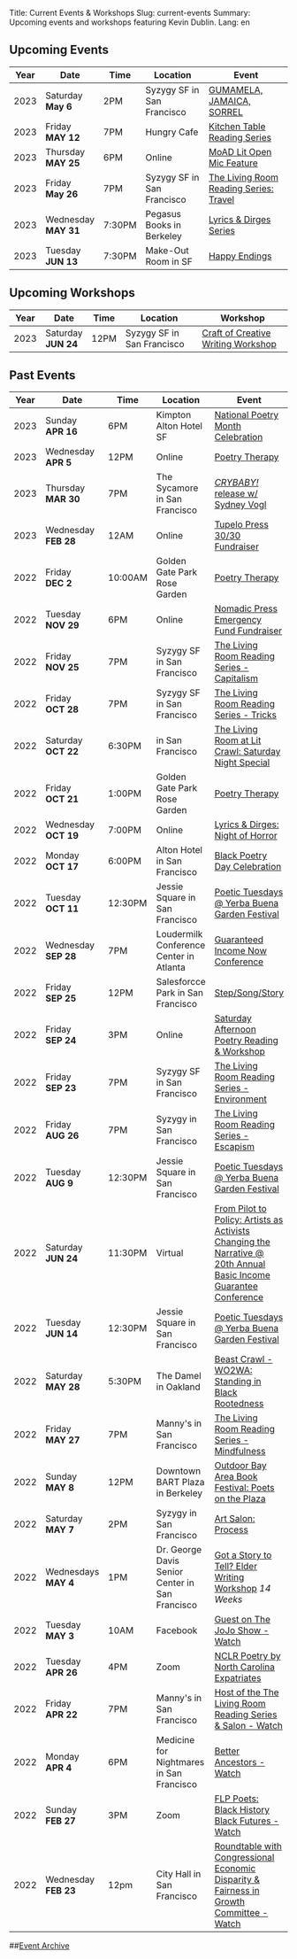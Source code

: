 Title: Current Events & Workshops
Slug: current-events
Summary: Upcoming events and workshops featuring Kevin Dublin.
Lang: en

## Upcoming Events

| Year | Date | Time | Location | Event |
| ---- | ---- | ----- | --- | --- |
| 2023 | Saturday <br/>**May 6** | 2PM | Syzygy SF in San Francisco | [GUMAMELA, JAMAICA, SORREL](https://www.instagram.com/p/CrwF2NgvRRH/) |
| 2023 | Friday <br/>**MAY 12** | 7PM | Hungry Cafe | [Kitchen Table Reading Series](https://www.eventbrite.com/e/kitchen-table-2023-tickets-499335765717?aff=livingroom)
| 2023 | Thursday <br/> **MAY 25** | 6PM | Online | [MoAD Lit Open Mic Feature](https://www.moadsf.org/event/open-mic-night-featuring-kevin-dublin) |
| 2023 | Friday <br/>**May 26** | 7PM | Syzygy SF in San Francisco | [The Living Room Reading Series: Travel](https://www.eventbrite.com/e/living-room-reading-series-salon-in-person-tickets-475899888377) |
| 2023 | Wednesday <br/>**MAY 31** | 7:30PM | Pegasus Books in Berkeley| [Lyrics & Dirges Series](https://www.pegasusbookstore.com/event/lyricsdirges_may_2023)
| 2023 | Tuesday <br/>**JUN 13** | 7:30PM | Make-Out Room in SF | [Happy Endings](https://www.instagram.com/happyendings.show/)

## Upcoming Workshops

| Year | Date | Time | Location | Workshop |
| ---- | --- | --- | --- | --- |
| 2023 | Saturday <br/>**JUN 24** | 12PM | Syzygy SF in San Francisco | [Craft of Creative Writing Workshop](https://thelivingroomsf.com/creative-writing-craft-class/) |


## Past Events

| Year | Date | Time | Location | Event |
| --- | --- | --- | --- | --- |
| 2023 | Sunday <br/> **APR 16** | 6PM | Kimpton Alton Hotel SF | [National Poetry Month Celebration](https://thelivingroomsf.com/events/2023-04-npm.html) |
| 2023 | Wednesday <br/>**APR 5** | 12PM | Online | [Poetry Therapy](../pages/poetry-therapy.html) |
| 2023 | Thursday <br/>**MAR 30** | 7PM | The Sycamore in San Francisco | [*CRYBABY!* release w/ Sydney Vogl](https://www.instagram.com/p/Cp3MQ0MvTYa/?utm_source=ig_web_copy_link) |
| 2023 | Wednesday <br/> **FEB 28** | 12AM | Online | [Tupelo Press 30/30 Fundraiser](https://tupelopress.networkforgood.com/projects/178701-kevin-dublin-s-fundraiser) |
| 2022 | Friday <br/>**DEC 2** | 10:00AM | Golden Gate Park Rose Garden | [Poetry Therapy](../pages/poetry-therapy.html) |
| 2022 | Tuesday <br/> **NOV 29** | 6PM | Online | [Nomadic Press Emergency Fund Fundraiser](https://fb.me/e/25lVF9hrL) |
| 2022 | Friday <br/>**NOV 25** | 7PM | Syzygy SF in San Francisco | [The Living Room Reading Series - Capitalism](https://thelivingroomsf.com/events/2022-november.html) |
| 2022 | Friday <br/>**OCT 28** | 7PM | Syzygy SF in San Francisco | [The Living Room Reading Series - Tricks](https://thelivingroomsf.com/events/2022-october.html) |
| 2022 | Saturday <br/>**OCT 22** | 6:30PM |  in San Francisco | [The Living Room at Lit Crawl: Saturday Night Special](https://tockify.com/litcrawl/detail/35/1666488600000) |
| 2022 | Friday <br/>**OCT 21** | 1:00PM | Golden Gate Park Rose Garden | [Poetry Therapy](../pages/poetry-therapy.html) |
| 2022 | Wednesday <br/>**OCT 19** | 7:00PM | Online | [Lyrics & Dirges: Night of Horror](https://www.facebook.com/lyricsdirges/) |
| 2022 | Monday <br/>**OCT 17** | 6:00PM | Alton Hotel in San Francisco | [Black Poetry Day Celebration](https://thelivingroomsf.com/events/2022-black-poetry-day.html) |
| 2022 | Tuesday <br/>**OCT 11** | 12:30PM | Jessie Square in San Francisco | [Poetic Tuesdays @ Yerba Buena Garden Festival](https://ybgfestival.org/event/poetic-tuesdays-litquake-101122/) |
| 2022 | Wednesday **SEP 28** | 7PM | Loudermilk Conference Center in Atlanta | [Guaranteed Income Now Conference](https://www.eventbrite.com/e/guaranteed-income-now-tickets-383517209297) |
| 2022 | Friday <br/>**SEP 25** | 12PM | Salesforcce Park in San Francisco | [Step/Song/Story](https://rawdance.org/events/stepsongstory/) |
| 2022 | Friday <br/>**SEP 24** | 3PM | Online | [Saturday Afternoon Poetry Reading & Workshop](https://saturdayafternoonpoetry.blogspot.com/2011/02/schedule.html) |
| 2022 | Friday <br/>**SEP 23** | 7PM | Syzygy SF in San Francisco | [The Living Room Reading Series - Environment](https://thelivingroomsf.com/events/2022-September.html) |
| 2022 | Friday <br/>**AUG 26** | 7PM | Syzygy in San Francisco | [The Living Room Reading Series - Escapism](https://thelivingroomsf.com/events/2022-August.html) |
| 2022 | Tuesday <br/>**AUG 9** | 12:30PM | Jessie Square in San Francisco | [Poetic Tuesdays @ Yerba Buena Garden Festival](https://ybgfestival.org/event/poetic-tuesdays-litquake-080922/) |
| 2022 | Saturday <br/>**JUN 24** | 11:30PM | Virtual | [From Pilot to Policy: Artists as Activists Changing the Narrative @ 20th Annual Basic Income Guarantee Conference](https://www.crowdcast.io/e/zt518cli) |
| 2022 | Tuesday <br/>**JUN 14** | 12:30PM | Jessie Square in San Francisco | [Poetic Tuesdays @ Yerba Buena Garden Festival](https://ybgfestival.org/event/poetic-tuesdays-litquake-061422/) |
| 2022 | Saturday <br/>**MAY 28** | 5:30PM | The Damel in Oakland | [Beast Crawl - WO2WA: Standing in Black Rootedness](https://beastcrawl.org/blog/west-oakland-to-west-africa) |
| 2022 | Friday <br/>**MAY 27** | 7PM | Manny's in San Francisco | [The Living Room Reading Series - Mindfulness](https://thelivingroomsf.com/events/2022-may.html) |
| 2022 | Sunday <br/>**MAY 8** | 12PM | Downtown BART Plaza in Berkeley | [Outdoor Bay Area Book Festival: Poets on the Plaza](https://www.baybookfest.org/) |
| 2022 | Saturday <br/>**MAY 7** | 2PM | Syzygy in San Francisco | [Art Salon: Process](https://bit.ly/process-salon) |
| 2022 | Wednesdays <br/>**MAY 4** | 1PM | Dr. George Davis Senior Center in San Francisco | [Got a Story to Tell? Elder Writing Workshop](https://www.litquake.org/elderprojectbayviewseniorcenter.html) *14 Weeks*
| 2022 | Tuesday <br/>**MAY 3** | 10AM | Facebook | [Guest on The JoJo Show - Watch](https://www.facebook.com/100042464478026/videos/3225672491020226/) | 
| 2022 | Tuesday <br/>**APR 26** | 4PM | Zoom | [NCLR Poetry by North Carolina Expatriates](https://nclr.ecu.edu/) |
| 2022 | Friday <br/>**APR 22** | 7PM | Manny's in San Francisco | [Host of the The Living Room Reading Series & Salon - Watch](https://www.patreon.com/posts/65676522) |
| 2022 | Monday <br/>**APR 4** | 6PM | Medicine for Nightmares in San Francisco | [Better Ancestors - Watch](https://youtu.be/vfItq7MzsLo?list=PLNKVTaT7aEhz9jNJezk09jRUFf_9yE_Ic) |
| 2022 | Sunday <br/>**FEB 27** | 3PM | Zoom | [FLP Poets: Black History Black Futures - Watch](https://youtu.be/tIhonmagAZc) |
| 2022 | Wednesday **FEB 23** | 12pm | City Hall in San Francisco | [Roundtable with Congressional Economic Disparity & Fairness in Growth Committee - Watch](https://youtu.be/jckBsOG84JY) |

##[Event Archive](../pages/event-archive.html)

